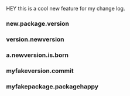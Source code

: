 
HEY this is a cool new feature for my change log.
### new.package.version
### version.newversion
### a.newversion.is.born
### myfakeversion.commit
### myfakepackage.packagehappy
